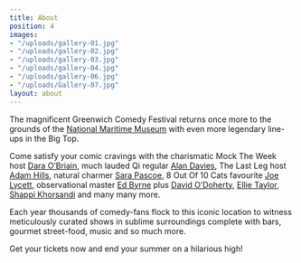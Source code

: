 ```yaml
---
title: About
position: 4
images:
- "/uploads/gallery-01.jpg"
- "/uploads/gallery-02.jpg"
- "/uploads/gallery-03.jpg"
- "/uploads/gallery-04.jpg"
- "/uploads/gallery-06.jpg"
- "/uploads/Gallery-07.jpg"
layout: about
---
```


The magnificent Greenwich Comedy Festival returns once more to the grounds of the [National Maritime Museum](/location/) with even more legendary line-ups in the Big Top.

Come satisfy your comic cravings with the charismatic Mock The Week host [Dara O’Briain](/line-up/sunday-late/), much lauded Qi regular [Alan Davies](/line-up/friday/), The Last Leg host [Adam Hills](/line-up/sunday-mid/), natural charmer [Sara Pascoe](/line-up/saturday-mid/), 8 Out Of 10 Cats favourite [Joe Lycett](/line-up/thursday/), observational master [Ed Byrne](/line-up/saturday-late/) plus [David O’Doherty](/line-up/saturday-mid/), [Ellie Taylor](/line-up/thursday/), [Shappi Khorsandi](/line-up/sunday-mid/) and many many more.

Each year thousands of comedy-fans flock to this iconic location to witness meticulously curated shows in sublime surroundings complete with bars, gourmet street-food, music and so much more.

Get your tickets now and end your summer on a hilarious high!